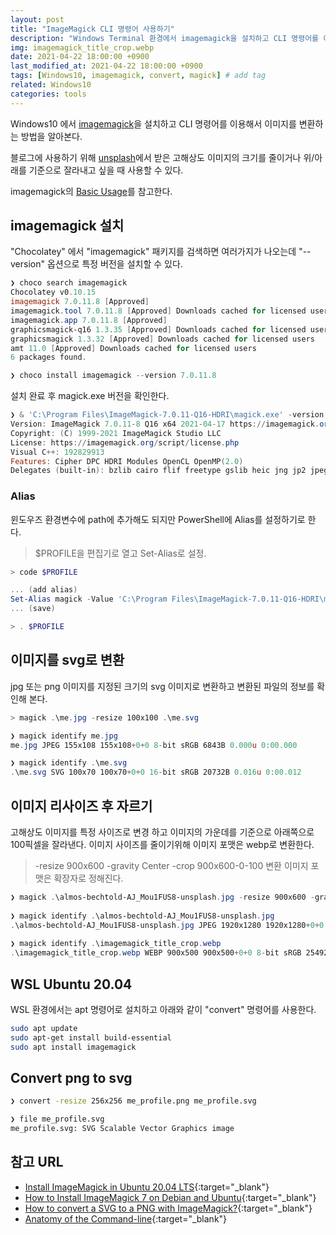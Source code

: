 ```yaml
---
layout: post
title: "ImageMagick CLI 명령어 사용하기"
description: "Windows Terminal 환경에서 imagemagick을 설치하고 CLI 명령어를 이용해서 이미지를 변환하는 방법을 알아본다."
img: imagemagick_title_crop.webp
date: 2021-04-22 18:00:00 +0900
last_modified_at: 2021-04-22 18:00:00 +0900
tags: [Windows10, imagemagick, convert, magick] # add tag
related: Windows10
categories: tools
---
```


Windows10 에서 [imagemagick](https://imagemagick.org/script/index.php)을 설치하고 CLI 명령어를 이용해서 이미지를 변환하는 방법을 알아본다.

블로그에 사용하기 위해 [unsplash](https://unsplash.com)에서 받은 고해상도 이미지의 크기를 줄이거나 위/아래를 기준으로 잘라내고 싶을 때 사용할 수 있다. 

imagemagick의 [Basic Usage](https://legacy.imagemagick.org/Usage/basics)를 참고한다. 

<!--more-->

## imagemagick 설치

"Chocolatey" 에서 "imagemagick" 패키지를 검색하면 여러가지가 나오는데 "--version" 옵션으로 특정 버전을 설치할 수 있다. 

```powershell
❯ choco search imagemagick
Chocolatey v0.10.15
imagemagick 7.0.11.8 [Approved]
imagemagick.tool 7.0.11.8 [Approved] Downloads cached for licensed users
imagemagick.app 7.0.11.8 [Approved]
graphicsmagick-q16 1.3.35 [Approved] Downloads cached for licensed users
graphicsmagick 1.3.32 [Approved] Downloads cached for licensed users
amt 11.0 [Approved] Downloads cached for licensed users
6 packages found. 

❯ choco install imagemagick --version 7.0.11.8
```

설치 완료 후 magick.exe 버전을 확인한다. 

```powershell
❯ & 'C:\Program Files\ImageMagick-7.0.11-Q16-HDRI\magick.exe' -version
Version: ImageMagick 7.0.11-8 Q16 x64 2021-04-17 https://imagemagick.org
Copyright: (C) 1999-2021 ImageMagick Studio LLC
License: https://imagemagick.org/script/license.php
Visual C++: 192829913
Features: Cipher DPC HDRI Modules OpenCL OpenMP(2.0)
Delegates (built-in): bzlib cairo flif freetype gslib heic jng jp2 jpeg jxl lcms lqr lzma openexr pangocairo png ps raw rsvg tiff webp xml zip zlib
```

### Alias 

윈도우즈 환경변수에 path에 추가해도 되지만 PowerShell에 Alias를 설정하기로 한다. 

> $PROFILE을 편집기로 열고 Set-Alias로 설정. 

```powershell
> code $PROFILE 

... (add alias)
Set-Alias magick -Value 'C:\Program Files\ImageMagick-7.0.11-Q16-HDRI\magick.exe' 
... (save)

> . $PROFILE 
```

## 이미지를 svg로 변환 

jpg 또는 png 이미지를 지정된 크기의 svg 이미지로 변환하고 변환된 파일의 정보를 확인해 본다. 

```powershell
> magick .\me.jpg -resize 100x100 .\me.svg

❯ magick identify me.jpg
me.jpg JPEG 155x108 155x108+0+0 8-bit sRGB 6843B 0.000u 0:00.000

❯ magick identify .\me.svg
.\me.svg SVG 100x70 100x70+0+0 16-bit sRGB 20732B 0.016u 0:00.012
```

## 이미지 리사이즈 후 자르기

고해상도 이미지를 특정 사이즈로 변경 하고 이미지의 가운데를 기준으로 아래쪽으로 100픽셀을 잘라낸다. 이미지 사이즈를 줄이기위해 이미지 포맷은 webp로 변환한다. 

> -resize 900x600
> -gravity Center
> -crop 900x600-0-100
> 변환 이미지 포맷은 확장자로 정해진다. 

```powershell
❯ magick .\almos-bechtold-AJ_Mou1FUS8-unsplash.jpg -resize 900x600 -gravity Center -crop 900x600-0-100 imagemagick_title_crop.webp
 
❯ magick identify .\almos-bechtold-AJ_Mou1FUS8-unsplash.jpg
.\almos-bechtold-AJ_Mou1FUS8-unsplash.jpg JPEG 1920x1280 1920x1280+0+0 8-bit sRGB 428917B 0.000u 0:00.000
 
❯ magick identify .\imagemagick_title_crop.webp
.\imagemagick_title_crop.webp WEBP 900x500 900x500+0+0 8-bit sRGB 25492B 0.000u 0:00.008
```

## WSL Ubuntu 20.04

WSL 환경에서는 apt 명령어로 설치하고 아래와 같이 "convert" 명령어를 사용한다. 

```bash
sudo apt update
sudo apt-get install build-essential
sudo apt install imagemagick
```

## Convert png to svg

```bash
❯ convert -resize 256x256 me_profile.png me_profile.svg

❯ file me_profile.svg
me_profile.svg: SVG Scalable Vector Graphics image
```

## 참고 URL
- [Install ImageMagick in Ubuntu 20.04 LTS](https://techpiezo.com/linux/install-imagemagick-in-ubuntu-20-04-lts/){:target="_blank"}
- [How to Install ImageMagick 7 on Debian and Ubuntu](https://www.tecmint.com/install-imagemagick-on-debian-ubuntu/){:target="_blank"}
- [How to convert a SVG to a PNG with ImageMagick?](https://stackoverflow.com/questions/9853325/how-to-convert-a-svg-to-a-png-with-imagemagick){:target="_blank"}
- [Anatomy of the Command-line](https://imagemagick.org/script/command-line-processing.php){:target="_blank"}

